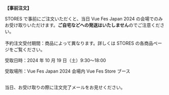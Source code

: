 <b>【事前注文】</b>

STORES で事前にご注文いただくと、当日 Vue Fes Japan 2024 の会場でのみお受け取りいただけます。<b>ご自宅などへの発送はいたしません</b>のでご注意ください。
<br>
<br>
予約注文受付期間：商品によって異なります。詳しくは STORES の各商品ページをご覧ください。

受取日時：2024 年 10 月 19 日（土）9:30〜18:00

受取場所：Vue Fes Japan 2024 会場内 Vue Fes Store ブース

<br>
当日、お受け取りの際に注文完了メールをお見せください。
